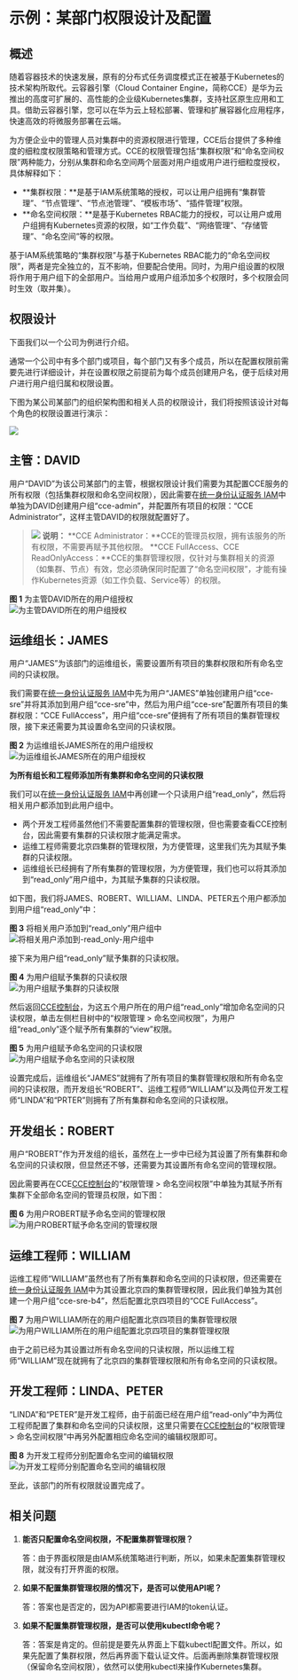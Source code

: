 # 示例：某部门权限设计及配置<a name="cce_01_0245"></a>

## 概述<a name="section139751042031"></a>

随着容器技术的快速发展，原有的分布式任务调度模式正在被基于Kubernetes的技术架构所取代。云容器引擎（Cloud Container Engine，简称CCE）是华为云推出的高度可扩展的、高性能的企业级Kubernetes集群，支持社区原生应用和工具。借助云容器引擎，您可以在华为云上轻松部署、管理和扩展容器化应用程序，快速高效的将微服务部署在云端。

为方便企业中的管理人员对集群中的资源权限进行管理，CCE后台提供了多种维度的细粒度权限策略和管理方式。CCE的权限管理包括“集群权限”和“命名空间权限”两种能力，分别从集群和命名空间两个层面对用户组或用户进行细粒度授权，具体解释如下：

-   **集群权限：**是基于IAM系统策略的授权，可以让用户组拥有“集群管理”、“节点管理”、“节点池管理”、“模板市场”、“插件管理”权限。
-   **命名空间权限：**是基于Kubernetes RBAC能力的授权，可以让用户或用户组拥有Kubernetes资源的权限，如“工作负载”、“网络管理”、“存储管理”、“命名空间”等的权限。

基于IAM系统策略的“集群权限”与基于Kubernetes RBAC能力的“命名空间权限”，两者是完全独立的，互不影响，但要配合使用。同时，为用户组设置的权限将作用于用户组下的全部用户。当给用户或用户组添加多个权限时，多个权限会同时生效（取并集）。

## 权限设计<a name="section196214519418"></a>

下面我们以一个公司为例进行介绍。

通常一个公司中有多个部门或项目，每个部门又有多个成员，所以在配置权限前需要先进行详细设计，并在设置权限之前提前为每个成员创建用户名，便于后续对用户进行用户组归属和权限设置。

下图为某公司某部门的组织架构图和相关人员的权限设计，我们将按照该设计对每个角色的权限设置进行演示：

![](figures/组织架构.jpg)

## 主管：DAVID<a name="section592371519"></a>

用户“DAVID”为该公司某部门的主管，根据权限设计我们需要为其配置CCE服务的所有权限（包括集群权限和命名空间权限），因此需要在[统一身份认证服务 IAM](https://console.huaweicloud.com/iam/?locale=zh-cn#/iam/groups)中单独为DAVID创建用户组“cce-admin”，并配置所有项目的权限：“CCE Administrator”，这样主管DAVID的权限就配置好了。

>![](public_sys-resources/icon-note.gif) **说明：** 
>**CCE Administrator：**CCE的管理员权限，拥有该服务的所有权限，不需要再赋予其他权限。
>**CCE FullAccess、CCE ReadOnlyAccess：**CCE的集群管理权限，仅针对与集群相关的资源（如集群、节点）有效，您必须确保同时配置了“命名空间权限”，才能有操作Kubernetes资源（如工作负载、Service等）的权限。

**图 1**  为主管DAVID所在的用户组授权<a name="fig244861114720"></a>  
![](figures/为主管DAVID所在的用户组授权.png "为主管DAVID所在的用户组授权")

## 运维组长：JAMES<a name="section1584012497910"></a>

用户“JAMES”为该部门的运维组长，需要设置所有项目的集群权限和所有命名空间的只读权限。

我们需要在[统一身份认证服务 IAM](https://console.huaweicloud.com/iam/?locale=zh-cn#/iam/groups)中先为用户“JAMES”单独创建用户组“cce-sre”并将其添加到用户组“cce-sre”中，然后为用户组“cce-sre”配置所有项目的集群权限：“CCE FullAccess”，用户组“cce-sre”便拥有了所有项目的集群管理权限，接下来还需要为其设置命名空间的只读权限。

**图 2**  为运维组长JAMES所在的用户组授权<a name="fig1041518229125"></a>  
![](figures/为运维组长JAMES所在的用户组授权.png "为运维组长JAMES所在的用户组授权")

**为所有组长和工程师添加所有集群和命名空间的只读权限**

我们可以在[统一身份认证服务 IAM](https://console.huaweicloud.com/iam/?locale=zh-cn#/iam/groups)中再创建一个只读用户组“read\_only”，然后将相关用户都添加到此用户组中。

-   两个开发工程师虽然他们不需要配置集群的管理权限，但也需要查看CCE控制台，因此需要有集群的只读权限才能满足需求。
-   运维工程师需要北京四集群的管理权限，为方便管理，这里我们先为其赋予集群的只读权限。
-   运维组长已经拥有了所有集群的管理权限，为方便管理，我们也可以将其添加到“read\_only”用户组中，为其赋予集群的只读权限。

如下图，我们将JAMES、ROBERT、WILLIAM、LINDA、PETER五个用户都添加到用户组“read\_only”中：

**图 3**  将相关用户添加到“read\_only”用户组中<a name="fig161951511460"></a>  
![](figures/将相关用户添加到-read_only-用户组中.png "将相关用户添加到-read_only-用户组中")

接下来为用户组“read\_only”赋予集群的只读权限。

**图 4**  为用户组赋予集群的只读权限<a name="fig109611319184820"></a>  
![](figures/为用户组赋予集群的只读权限.png "为用户组赋予集群的只读权限")

然后返回[CCE控制台](https://console.huaweicloud.com/cce2.0/?locale=zh-cn#/app/dashboard)，为这五个用户所在的用户组“read\_only”增加命名空间的只读权限，单击左侧栏目树中的“权限管理 \> 命名空间权限”，为用户组“read\_only”逐个赋予所有集群的“view”权限。

**图 5**  为用户组赋予命名空间的只读权限<a name="fig185917965011"></a>  
![](figures/为用户组赋予命名空间的只读权限.png "为用户组赋予命名空间的只读权限")

设置完成后，运维组长“JAMES”就拥有了所有项目的集群管理权限和所有命名空间的只读权限，而开发组长“ROBERT”、运维工程师“WILLIAM”以及两位开发工程师“LINDA”和“PRTER”则拥有了所有集群和命名空间的只读权限。

## 开发组长：ROBERT<a name="section18207164065112"></a>

用户“ROBERT”作为开发组的组长，虽然在上一步中已经为其设置了所有集群和命名空间的只读权限，但显然还不够，还需要为其设置所有命名空间的管理权限。

因此需要再在CCE[CCE控制台](https://console.huaweicloud.com/cce2.0/?locale=zh-cn#/app/dashboard)的“权限管理 \> 命名空间权限”中单独为其赋予所有集群下全部命名空间的管理员权限，如下图：

**图 6**  为用户ROBERT赋予命名空间的管理权限<a name="fig19431182665511"></a>  
![](figures/为用户ROBERT赋予命名空间的管理权限.png "为用户ROBERT赋予命名空间的管理权限")

## 运维工程师：WILLIAM<a name="section9550161810569"></a>

运维工程师“WILLIAM”虽然也有了所有集群和命名空间的只读权限，但还需要在[统一身份认证服务 IAM](https://console.huaweicloud.com/iam/?locale=zh-cn#/iam/groups)中为其设置北京四的集群管理权限，因此我们单独为其创建一个用户组“cce-sre-b4”，然后配置北京四项目的“CCE FullAccess”。

**图 7**  为用户WILLIAM所在的用户组配置北京四项目的集群管理权限<a name="fig221092435717"></a>  
![](figures/为用户WILLIAM所在的用户组配置北京四项目的集群管理权限.png "为用户WILLIAM所在的用户组配置北京四项目的集群管理权限")

由于之前已经为其设置过所有命名空间的只读权限，所以运维工程师“WILLIAM”现在就拥有了北京四的集群管理权限和所有命名空间的只读权限。

## 开发工程师：LINDA、PETER<a name="section11742144715581"></a>

“LINDA”和“PETER”是开发工程师，由于前面已经在用户组“read-only”中为两位工程师配置了集群和命名空间的只读权限，这里只需要在[CCE控制台](https://console.huaweicloud.com/cce2.0/?locale=zh-cn#/app/dashboard)的“权限管理 \> 命名空间权限”中再另外配置相应命名空间的编辑权限即可。

**图 8**  为开发工程师分别配置命名空间的编辑权限<a name="fig163409454594"></a>  
![](figures/为开发工程师分别配置命名空间的编辑权限.png "为开发工程师分别配置命名空间的编辑权限")

至此，该部门的所有权限就设置完成了。

## 相关问题<a name="section1263215441408"></a>

1.  **能否只配置命名空间权限，不配置集群管理权限？**

    答：由于界面权限是由IAM系统策略进行判断，所以，如果未配置集群管理权限，就没有打开界面的权限。

2.  **如果不配置集群管理权限的情况下，是否可以使用API呢？**

    答：答案也是否定的，因为API都需要进行IAM的token认证。

3.  **如果不配置集群管理权限，是否可以使用kubectl命令呢？**

    答：答案是肯定的。但前提是要先从界面上下载kubectl配置文件。所以，如果先配置了集群权限，然后再界面下载认证文件。后面再删除集群管理权限（保留命名空间权限），依然可以使用kubectl来操作Kubernetes集群。


